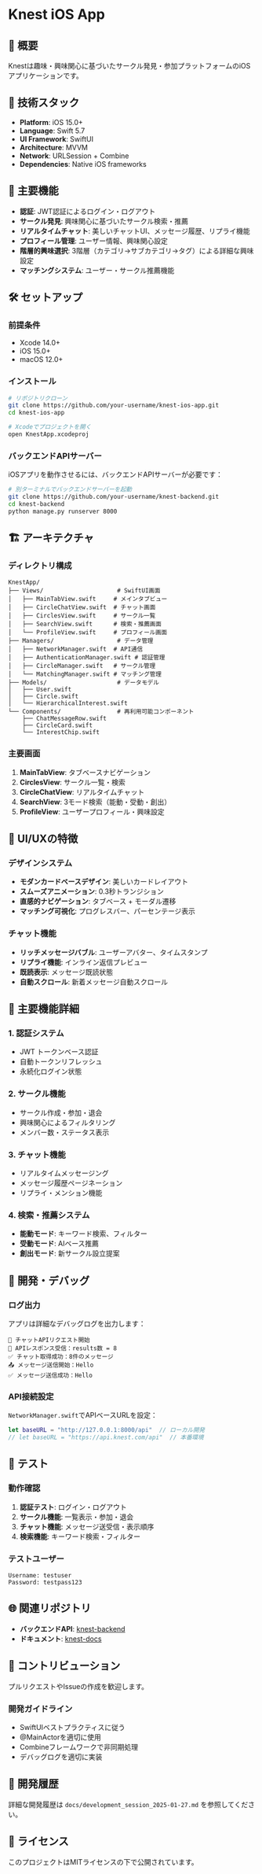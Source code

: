 # Knest iOS App

## 📖 概要
Knestは趣味・興味関心に基づいたサークル発見・参加プラットフォームのiOSアプリケーションです。

## 🚀 技術スタック
- **Platform**: iOS 15.0+
- **Language**: Swift 5.7
- **UI Framework**: SwiftUI
- **Architecture**: MVVM
- **Network**: URLSession + Combine
- **Dependencies**: Native iOS frameworks

## 🎯 主要機能
- **認証**: JWT認証によるログイン・ログアウト
- **サークル発見**: 興味関心に基づいたサークル検索・推薦
- **リアルタイムチャット**: 美しいチャットUI、メッセージ履歴、リプライ機能
- **プロフィール管理**: ユーザー情報、興味関心設定
- **階層的興味選択**: 3階層（カテゴリ→サブカテゴリ→タグ）による詳細な興味設定
- **マッチングシステム**: ユーザー・サークル推薦機能

## 🛠️ セットアップ

### 前提条件
- Xcode 14.0+
- iOS 15.0+
- macOS 12.0+

### インストール
```bash
# リポジトリクローン
git clone https://github.com/your-username/knest-ios-app.git
cd knest-ios-app

# Xcodeでプロジェクトを開く
open KnestApp.xcodeproj
```

### バックエンドAPIサーバー
iOSアプリを動作させるには、バックエンドAPIサーバーが必要です：
```bash
# 別ターミナルでバックエンドサーバーを起動
git clone https://github.com/your-username/knest-backend.git
cd knest-backend
python manage.py runserver 8000
```

## 🏗️ アーキテクチャ

### ディレクトリ構成
```
KnestApp/
├── Views/                     # SwiftUI画面
│   ├── MainTabView.swift     # メインタブビュー
│   ├── CircleChatView.swift  # チャット画面
│   ├── CirclesView.swift     # サークル一覧
│   ├── SearchView.swift      # 検索・推薦画面
│   └── ProfileView.swift     # プロフィール画面
├── Managers/                  # データ管理
│   ├── NetworkManager.swift  # API通信
│   ├── AuthenticationManager.swift # 認証管理
│   ├── CircleManager.swift   # サークル管理
│   └── MatchingManager.swift # マッチング管理
├── Models/                    # データモデル
│   ├── User.swift
│   ├── Circle.swift
│   └── HierarchicalInterest.swift
└── Components/                # 再利用可能コンポーネント
    ├── ChatMessageRow.swift
    ├── CircleCard.swift
    └── InterestChip.swift
```

### 主要画面
1. **MainTabView**: タブベースナビゲーション
2. **CirclesView**: サークル一覧・検索
3. **CircleChatView**: リアルタイムチャット
4. **SearchView**: 3モード検索（能動・受動・創出）
5. **ProfileView**: ユーザープロフィール・興味設定

## 🎨 UI/UXの特徴

### デザインシステム
- **モダンカードベースデザイン**: 美しいカードレイアウト
- **スムーズアニメーション**: 0.3秒トランジション
- **直感的ナビゲーション**: タブベース + モーダル遷移
- **マッチング可視化**: プログレスバー、パーセンテージ表示

### チャット機能
- **リッチメッセージバブル**: ユーザーアバター、タイムスタンプ
- **リプライ機能**: インライン返信プレビュー
- **既読表示**: メッセージ既読状態
- **自動スクロール**: 新着メッセージ自動スクロール

## 📱 主要機能詳細

### 1. 認証システム
- JWT トークンベース認証
- 自動トークンリフレッシュ
- 永続化ログイン状態

### 2. サークル機能
- サークル作成・参加・退会
- 興味関心によるフィルタリング
- メンバー数・ステータス表示

### 3. チャット機能
- リアルタイムメッセージング
- メッセージ履歴ページネーション
- リプライ・メンション機能

### 4. 検索・推薦システム
- **能動モード**: キーワード検索、フィルター
- **受動モード**: AIベース推薦
- **創出モード**: 新サークル設立提案

## 🔧 開発・デバッグ

### ログ出力
アプリは詳細なデバッグログを出力します：
```
🚀 チャットAPIリクエスト開始
🎯 APIレスポンス受信：results数 = 8
✅ チャット取得成功：8件のメッセージ
📤 メッセージ送信開始：Hello
✅ メッセージ送信成功：Hello
```

### API接続設定
`NetworkManager.swift`でAPIベースURLを設定：
```swift
let baseURL = "http://127.0.0.1:8000/api"  // ローカル開発
// let baseURL = "https://api.knest.com/api"  // 本番環境
```

## 🧪 テスト

### 動作確認
1. **認証テスト**: ログイン・ログアウト
2. **サークル機能**: 一覧表示・参加・退会
3. **チャット機能**: メッセージ送受信・表示順序
4. **検索機能**: キーワード検索・フィルター

### テストユーザー
```
Username: testuser
Password: testpass123
```

## 🌐 関連リポジトリ
- **バックエンドAPI**: [knest-backend](https://github.com/your-username/knest-backend)
- **ドキュメント**: [knest-docs](https://github.com/your-username/knest-docs)

## 🤝 コントリビューション
プルリクエストやIssueの作成を歓迎します。

### 開発ガイドライン
- SwiftUIベストプラクティスに従う
- @MainActorを適切に使用
- Combineフレームワークで非同期処理
- デバッグログを適切に実装

## 📝 開発履歴
詳細な開発履歴は `docs/development_session_2025-01-27.md` を参照してください。

## 📄 ライセンス
このプロジェクトはMITライセンスの下で公開されています。 
